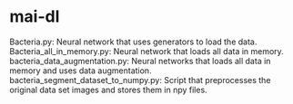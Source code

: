 # mai-dl

Bacteria.py: Neural network that uses generators to load the data.
Bacteria_all_in_memory.py: Neural network that loads all data in memory.
bacteria_data_augmentation.py: Neural networks that loads all data in memory and uses data augmentation.
bacteria_segment_dataset_to_numpy.py: Script that preprocesses the original data set images and stores them in npy files.
